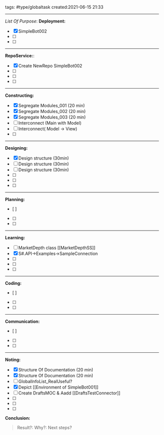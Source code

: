 tags: #type/globaltask 
created:2021-06-15 21:33
___
_List Of Purpose_:
**Deployment:**
- [x] SimpleBot002
- [ ] 
- [ ] 
___
 **RepoService:**:
- [x] Create NewRepo SimpleBot002
- [ ] 
- [ ] 
- [ ] 
___
**Constructing:**
- [x] Segregate Modules_001  (20 min)
- [x] Segregate Modules_002  (20 min)
- [x] Segregate Modules_003  (20 min)
- [ ] Interconnect (Main with Model)
- [ ] Interconnect( Model -> View)
- [ ] 
___
**Designing:**
- [x] Design structure (30min)
- [ ] Design structure (30min)
- [ ] Design structure (30min)
- [ ] 
- [ ] 
- [ ] 
___
**Planning:**
- [ ] 
- [ ] 
- [ ] 
___
**Learning:**
- [ ] MarketDepth class [[MarketDepthSS]]
- [x] S#.API->Examples->SampleConnection
- [ ] 
- [ ] 
- [ ] 
___
**Coding:**
- [ ] 
- [ ] 
- [ ] 
___
**Communication:**
- [ ] 
- [ ] 
- [ ] 
___
**Noting:**
- [x] Structure Of Documentation (20 min)
- [x] Structure Of Documentation (20 min)
- [ ] GlobalInfoList_RealUseful?
- [x] Depict [[Environment of SimpleBot001]]
- [ ] Create DraftsMOC & Aadd [[DraftsTestConnector]]
- [ ] 
- [ ] 
- [ ] 

**Conclusion:**
> Result?:
> Why?:
> Next steps?
